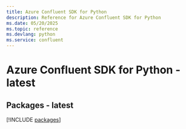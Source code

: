 ```yaml
---
title: Azure Confluent SDK for Python
description: Reference for Azure Confluent SDK for Python
ms.date: 05/20/2025
ms.topic: reference
ms.devlang: python
ms.service: confluent
---
```

# Azure Confluent SDK for Python - latest
## Packages - latest
[!INCLUDE [packages](confluent-index.md)]